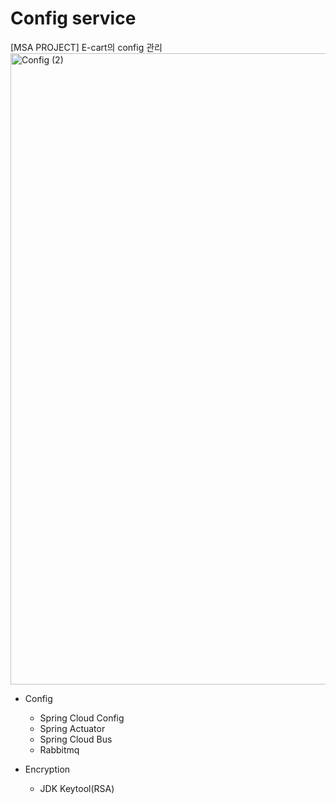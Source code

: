 # Config service

[MSA PROJECT] E-cart의 config 관리
<img width="1010" alt="Config (2)" src="https://github.com/rineeee/Config/assets/62981406/e63132a4-e8ef-474b-bf68-73bd7ce0e761">


- Config
  - Spring Cloud Config
  - Spring Actuator
  - Spring Cloud Bus
  - Rabbitmq

- Encryption
  - JDK Keytool(RSA)
